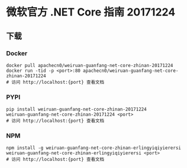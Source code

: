 # 微软官方 .NET Core 指南 20171224

## 下载

### Docker

```
docker pull apachecn0/weiruan-guanfang-net-core-zhinan-20171224
docker run -tid -p <port>:80 apachecn0/weiruan-guanfang-net-core-zhinan-20171224
# 访问 http://localhost:{port} 查看文档
```

### PYPI

```
pip install weiruan-guanfang-net-core-zhinan-20171224
weiruan-guanfang-net-core-zhinan-20171224 <port>
# 访问 http://localhost:{port} 查看文档
```

### NPM

```
npm install -g weiruan-guanfang-net-core-zhinan-erlingyiqiyierersi
weiruan-guanfang-net-core-zhinan-erlingyiqiyierersi <port>
# 访问 http://localhost:{port} 查看文档
```